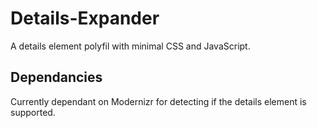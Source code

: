 Details-Expander
================

A details element polyfil with minimal CSS and JavaScript.

<h2>Dependancies</h2>
Currently dependant on Modernizr for detecting if the details element is supported.
